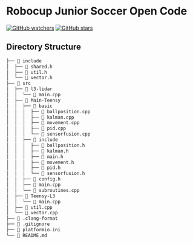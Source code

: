 # Robocup Junior Soccer Open Code

[![GitHub watchers](https://img.shields.io/github/watchers/senrobo/open-code.svg?style=social)](https://github.com/senrobo/open-code/watchers)
[![GitHub stars](https://img.shields.io/github/stars/senrobo/open-code.svg?style=social)](https://github.com/senrobo/open-code/stargazers)

## Directory Structure

``` bash
├──  include
│  ├──  shared.h
│  ├──  util.h
│  └──  vector.h
├──  src
│  ├──  l3-lidar
│  │  └──  main.cpp
│  ├──  Main-Teensy
│  │  ├──  basic
│  │  │  ├──  ballposition.cpp
│  │  │  ├──  kalman.cpp
│  │  │  ├──  movement.cpp
│  │  │  ├──  pid.cpp
│  │  │  └──  sensorfusion.cpp
│  │  ├──  include
│  │  │  ├──  ballposition.h
│  │  │  ├──  kalman.h
│  │  │  ├──  main.h
│  │  │  ├──  movement.h
│  │  │  ├──  pid.h
│  │  │  └──  sensorfusion.h
│  │  ├──  config.h
│  │  ├──  main.cpp
│  │  └──  subroutines.cpp
│  ├──  Teensy-L3
│  │  └──  main.cpp
│  ├──  util.cpp
│  └──  vector.cpp
├──  .clang-format
├──  .gitignore
├──  platformio.ini
└──  README.md
```
